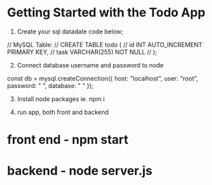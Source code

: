 # Getting Started with the Todo App

1. Create your sql datadate 
code below;

// MySQL Table:
// CREATE TABLE todo (
//   id INT AUTO_INCREMENT PRIMARY KEY,
//   task VARCHAR(255) NOT NULL
// );





2. Connect database username and password to node

const db = mysql.createConnection({
  host: "localhost",
  user: "root",
  password: "  ",
  database: "  "
});




3. Install node packages ie. npm i




4. run app, both front and backend 

# front end - npm start

# backend -  node server.js

